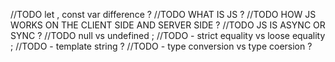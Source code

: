 //TODO let , const var difference ?
//TODO WHAT IS JS ?
//TODO HOW JS WORKS ON THE CLIENT SIDE AND SERVER SIDE ?
//TODO JS IS ASYNC OR SYNC ?
//TODO null vs undefined ;
//TODO - strict equality vs loose equality ;
//TODO - template string ?
//TODO - type conversion vs type coersion ?
